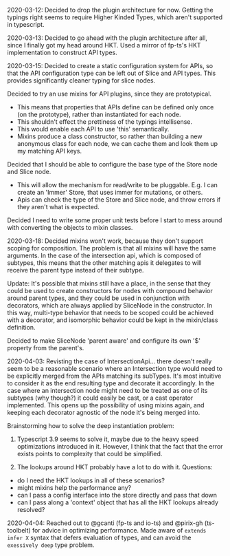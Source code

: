 2020-03-12: 
Decided to drop the plugin architecture for now. Getting the typings right seems to require Higher Kinded Types, which aren't supported in typescript.

2020-03-13:
Decided to go ahead with the plugin architecture after all, since I finally got my head around HKT. Used a mirror of fp-ts's HKT implementation to construct API types.

2020-03-15:
Decided to create a static configuration system for APIs, so that the API configuration type can be left out of Slice and API types. This provides significantly cleaner typing for slice nodes.

Decided to try an use mixins for API plugins, since they are prototypical. 
 - This means that properties that APIs define can be defined only once (on the prototype), rather than instantiated for each node.
 - This shouldn't effect the prettiness of the typings intellisense.
 - This would enable each API to use 'this' semantically.
 - Mixins produce a class constructor, so rather than building a new anonymous class for each node, we can cache them and look them up my matching API keys.

Decided that I should be able to configure the base type of the Store node and Slice node.
 - This will allow the mechanism for read/write to be pluggable. E.g. I can create an 'Immer' Store, that uses immer for mutations, or others.
 - Apis can check the type of the Store and Slice node, and throw errors if they aren't what is expected.

Decided I need to write some proper unit tests before I start to mess around with converting the objects to mixin classes.

2020-03-18:
Decided mixins won't work, because they don't support scoping for composition. The problem is that all mixins will have the same arguments. In the case of the intersection api, which is composed of subtypes, this means that the other matching apis it delegates to will receive the parent type instead of their subtype.

Update: It's possible that mixins still have a place, in the sense that they could be used to create constructors for nodes with compound behavior around parent types, and they could be used in conjunction with decorators, which are always applied by SliceNode in the constructor. In this way, multi-type behavior that needs to be scoped could be achieved with a decorator, and isomorphic behavior could be kept in the mixin/class definition.

Decided to make SliceNode 'parent aware' and configure its own '$' property from the parent's.

2020-04-03:
Revisting the case of IntersectionApi... there doesn't really seem to be a reasonable scenario where an Intersection type would need to be explicitly merged from the APIs matching its subTypes.
It's most intuitive to consider it as the end resulting type and decorate it accordingly.
In the case where an intersection node might need to be treated as one of its subtypes (why though?) it could easily be cast, or a cast operator implemented.
This opens up the possibility of using mixins again, and keeping each decorator agnostic of the node it's being merged into.

Brainstorming how to solve the deep instantiation problem:

1. Typescript 3.9 seems to solve it, maybe due to the heavy speed optimizations introduced in it. However, I think that the fact that the error exists points to complexity that could be simplified.

2. The lookups around HKT probably have a lot to do with it. Questions:
 - do I need the HKT lookups in all of these scenarios? 
 - might mixins help the performance any?
 - can I pass a config interface into the store directly and pass that down
 - can I pass along a 'context' object that has all the HKT lookups already resolved?

 2020-04-04:
 Reached out to @gcanti (fp-ts and io-ts) and @pirix-gh (ts-toolbelt) for advice in optimizing performance.
 Made aware of `extends infer X` syntax that defers evaluation of types, and can avoid the `exessively deep` type problem.